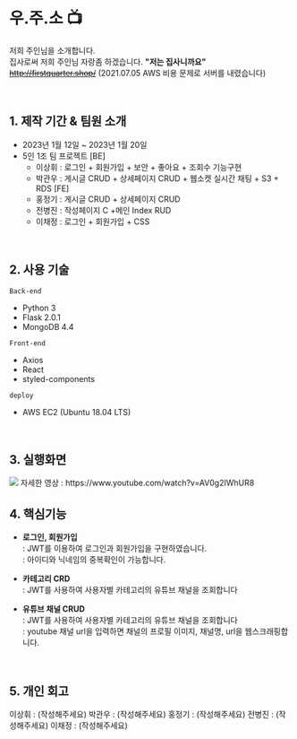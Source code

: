 # 우.주.소 📺

저희 주인님을 소개합니다.  
집사로써 저희 주인님 자랑좀 하겠습니다. **"저는 집사니까요"**  
~~http://firstquarter.shop/~~ (2021.07.05 AWS 비용 문제로 서버를 내렸습니다)

<br>

## 1. 제작 기간 & 팀원 소개

- 2023년 1월 12일 ~ 2023년 1월 20일
- 5인 1조 팀 프로젝트
  [BE]
  - 이상휘 : 로그인 + 회원가입 + 보안 + 좋아요 + 조회수 기능구현
  - 박관우 : 게시글 CRUD + 상세페이지 CRUD + 웹소켓 실시간 채팅 + S3 + RDS
    [FE]
  - 홍정기 : 게시글 CRUD + 상세페이지 CRUD
  - 전병진 : 작성페이지 C +메인 Index RUD
  - 이채정 : 로그인 + 회원가입 + CSS

<br>

## 2. 사용 기술

`Back-end`

- Python 3
- Flask 2.0.1
- MongoDB 4.4

`Front-end`

- Axios
- React
- styled-components

`deploy`

- AWS EC2 (Ubuntu 18.04 LTS)

<br>

## 3. 실행화면

<img src="https://mysparta1.s3.ap-northeast-2.amazonaws.com/1077df71-fa79-4f91-a618-0b967263d243">
자세한 영상 : https://www.youtube.com/watch?v=AV0g2IWhUR8

<br>

## 4. 핵심기능

- **로그인, 회원가입**  
  : JWT를 이용하여 로그인과 회원가입을 구현하였습니다.  
  : 아이디와 닉네임의 중복확인이 가능합니다.

- **카테고리 CRD**  
  : JWT를 사용하여 사용자별 카테고리의 유튜브 채널을 조회합니다

- **유튜브 채널 CRUD**  
  : JWT를 사용하여 사용자별 카테고리의 유튜브 채널을 조회합니다  
  : youtube 채널 url을 입력하면 채널의 프로필 이미지, 채널명, url을 웹스크래핑합니다.

<br>

## 5. 개인 회고

이상휘 : (작성해주세요)
박관우 : (작성해주세요)
홍정기 : (작성해주세요)
전병진 : (작성해주세요)
이채정 : (작성해주세요)
